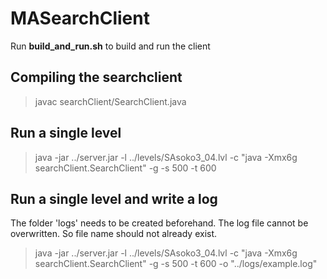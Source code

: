 # MASearchClient
Run **build_and_run.sh** to build and run the client

## Compiling the searchclient
> javac searchClient/SearchClient.java

## Run a single level
> java -jar ../server.jar -l ../levels/SAsoko3_04.lvl -c "java -Xmx6g searchClient.SearchClient" -g -s 500 -t 600  

## Run a single level and write a log
The folder 'logs' needs to be created beforehand.
The log file cannot be overwritten. So file name should not already exist.
> java -jar ../server.jar -l ../levels/SAsoko3_04.lvl -c "java -Xmx6g searchClient.SearchClient" -g -s 500 -t 600 -o "../logs/example.log"


